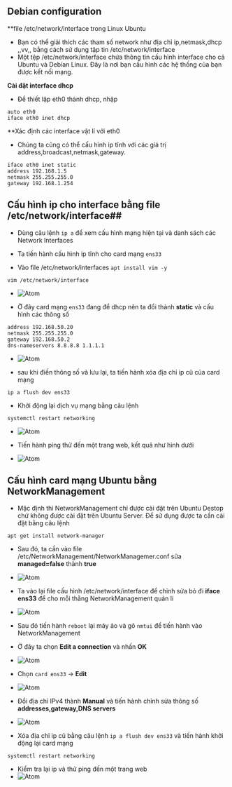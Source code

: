 ## Debian configuration ##
**file /etc/network/interface trong Linux Ubuntu
- Bạn có thể giải thích các tham số network như địa chỉ ip,netmask,dhcp ,,vv,, bằng cách sử dụng tập tin /etc/network/interface
- Một tệp /etc/network/interface chứa thông tin cấu hình interface cho cả Ubuntu và Debian Linux. Đây là nơi bạn cấu hình các hệ thống của bạn được kết nối mạng.

**Cài đặt interface dhcp** 
- Để thiết lập eth0 thành dhcp, nhập 
```
auto eth0
iface eth0 inet dhcp
```
**Xác định các interface vật lí với eth0

- Chúng ta cũng có thể cấu hình ip tĩnh với các giá trị address,broadcast,netmask,gateway. 
```
iface eth0 inet static
address 192.168.1.5
netmask 255.255.255.0
gateway 192.168.1.254
```

## Cấu hình ip cho interface bằng file /etc/network/interface## 
- Dùng câu lệnh `ip a` để xem cấu hình mạng hiện tại và danh sách các Network Interfaces

- Ta tiến hành cấu hình ip tĩnh cho card mạng `ens33`

- Vào file /etc/network/interfaces `apt install vim -y` 
```
vim /etc/network/interface
```
- ![Atom](https://i.imgur.com/pIqnDL2.png)

- Ở đây card mạng `ens33` đang để dhcp nên ta đổi thành **static** và cấu hình các thông số 

```
address 192.168.50.20
netmask 255.255.255.0
gateway 192.168.50.2
dns-nameservers 8.8.8.8 1.1.1.1 
```
- ![Atom](https://i.imgur.com/74soEcw.png)

- sau khi điền thông số và lưu lại, ta tiến hành xóa địa chỉ ip cũ của card mạng 
```
ip a flush dev ens33
```

- Khởi động lại dịch vụ mạng bằng câu lệnh 
```
systemctl restart networking
```
- ![Atom](https://i.imgur.com/v6DtgZh.png)

- Tiến hành ping thử đến một trang web, kết quả như hình dưới 
- ![Atom](https://i.imgur.com/Iof9SFg.png)

## Cấu hình card mạng Ubuntu bằng NetworkManagement ## 
- Mặc định thì NetworkManagement chỉ được cài đặt trên Ubuntu Destop chứ không được cài đặt trên Ubuntu Server. Để sử dụng được ta cần cài đặt bằng câu lệnh 
```
apt get install network-manager
```
- Sau đó, ta cần vào file /etc/NetworkManagement/NetworkManagemer.conf sửa **managed=false** thành **true** 
- ![Atom](https://i.imgur.com/cQVziS5.png)

- Ta vào lại file cấu hình /etc/network/interface để chỉnh sửa bỏ đi **iface ens33** để cho mỗi thằng NetworkManagement quản lí 
- ![Atom](https://i.imgur.com/XR7LarB.png)

- Sau đó tiến hành `reboot` lại máy ảo và gõ `nmtui` để tiến hành vào NetworkManagement
- Ở đây ta chọn **Edit a connection** và nhấn **OK**
- ![Atom](https://i.imgur.com/RQ5gUEv.png)

- Chọn `card ens33` -> **Edit**
- ![Atom](https://i.imgur.com/IO4hByV.png)

- Đổi địa chỉ IPv4 thành **Manual** và tiến hành chỉnh sửa thông số **addresses,gateway,DNS servers**
- ![Atom](https://i.imgur.com/r8IjqBa.png)

- Xóa địa chỉ ip cũ bằng câu lệnh `ip a flush dev ens33` và tiến hành khởi động lại card mạng 
```
systemctl restart networking
```
- Kiểm tra lại ip và thử ping đến một trang web 
- ![Atom](https://i.imgur.com/Nb6dF8D.png) 




  
